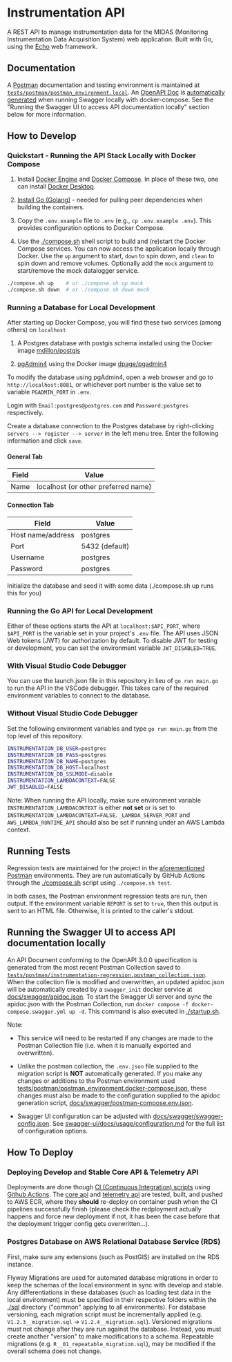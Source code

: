 # Instrumentation API

A REST API to manage instrumentation data for the MIDAS (Monitoring Instrumentation Data Acquisition System) web application. Built with Go, using the [Echo](https://github.com/labstack/echo) web framework.

## Documentation

A [Postman](https://www.postman.com/api-documentation-tool/) documentation and testing environment is maintained at [`tests/postman/postman_environment.local`](./tests/postman/postman_environment.local.json). An [OpenAPI Doc](./docs/swagger/apidoc.json) is [automatically generated](https://github.com/USACE/instrumentation-api/blob/423e257f2a4fead223ec53e39008324e81345eb3/docker-compose.yml#L148) when running Swagger locally with docker-compose. See the "Running the Swagger UI to access API documentation locally" section below for more information.

## How to Develop

### Quickstart - Running the API Stack Locally with Docker Compose

1. Install [Docker Engine](https://docs.docker.com/engine/install/) and [Docker Compose](https://docs.docker.com/compose/install/). In place of these two, one can install [Docker Desktop](https://docs.docker.com/desktop/).

2. [Install Go (Golang)](https://go.dev/doc/install) - needed for pulling peer dependencies when building the containers.

3. Copy the `.env.example` file to `.env` (e.g., `cp .env.example .env`). This provides configuration options to Docker Compose.

4. Use the [./compose.sh](./compose.sh) shell script to build and (re)start the Docker Compose services. You can now access the application locally through Docker. Use the `up` argument to start, `down` to spin down, and `clean` to spin down and remove volumes. Optionally add the `mock` argument to start/remove the mock datalogger service.

```sh
./compose.sh up    # or ./compose.sh up mock
./compose.sh down  # or ./compose.sh down mock
```

### Running a Database for Local Development

After starting up Docker Compose, you will find these two services (among others) on `localhost`

1. A Postgres database with postgis schema installed using the Docker image [mdillon/postgis](https://hub.docker.com/r/mdillon/postgis/)

2. [pgAdmin4](https://www.pgadmin.org/) using the Docker image [dpage/pgadmin4](https://hub.docker.com/r/dpage/pgadmin4/)

To modify the database using pgAdmin4, open a web browser and go to `http://localhost:8081`, or whichever port number is the value set to variable `PGADMIN_PORT` in `.env`.

Login with `Email:postgres@postgres.com` and `Password:postgres` respectively.

Create a database connection to the Postgres database by right-clicking `servers --> register --> server` in the left menu tree. Enter the following information and click `save`.

#### General Tab

| Field | Value                               |
| ----- | ----------------------------------- |
| Name  | localhost (or other preferred name) |

#### Connection Tab

| Field             | Value          |
| ----------------- | -------------- |
| Host name/address | postgres       |
| Port              | 5432 (default) |
| Username          | postgres       |
| Password          | postgres       |

Initialize the database and seed it with some data (./compose.sh up runs this for you)

### Running the Go API for Local Development

Either of these options starts the API at `localhost:$API_PORT`, where `$API_PORT` is the variable set in your project's `.env` file. The API uses JSON Web tokens (JWT) for authorization by default. To disable JWT for testing or development, you can set the environment variable `JWT_DISABLED=TRUE`.

### With Visual Studio Code Debugger

You can use the launch.json file in this repository in lieu of `go run main.go` to run the API in the VSCode debugger. This takes care of the required environment variables to connect to the database.

### Without Visual Studio Code Debugger

Set the following environment variables and type `go run main.go` from the top level of this repository.

```sh
INSTRUMENTATION_DB_USER=postgres
INSTRUMENTATION_DB_PASS=postgres
INSTRUMENTATION_DB_NAME=postgres
INSTRUMENTATION_DB_HOST=localhost
INSTRUMENTATION_DB_SSLMODE=disable
INSTRUMENTATION_LAMBDACONTEXT=FALSE
JWT_DISABLED=FALSE
```

Note: When running the API locally, make sure environment variable `INSTRUMENTATION_LAMBDACONTEXT` is either **not set** or is set to `INSTRUMENTATION_LAMBDACONTEXT=FALSE`. `_LAMBDA_SERVER_PORT` and `AWS_LAMBDA_RUNTIME_API` should also be set if running under an AWS Lambda context.

## Running Tests

Regression tests are maintained for the project in the [aforementioned](#documentation) [Postman](https://www.postman.com/api-documentation-tool/) environments. They are run automatically by GitHub Actions through the [./compose.sh](./compose.sh) script using `./compose.sh test`.

In both cases, the Postman environment regression tests are run, then output. If the environment variable `REPORT` is set to `true`, then this output is sent to an HTML file. Otherwise, it is printed to the caller's stdout.

## Running the Swagger UI to access API documentation locally

An API Document conforming to the OpenAPI 3.0.0 specification is generated from the most recent Postman Collection saved to [`tests/postman/instrumentation-regression.postman_collection.json`](./tests/postman/instrumentation-regression.postman_collection.json). When the collection file is modified and overwritten, an updated apidoc.json will be automatically created by a `swagger_init` docker service at [docs/swagger/apidoc.json](./docs/swagger/apidoc.json). To start the Swagger UI server and sync the apidoc.json with the Postman Collection, run `docker compose -f docker-compose.swagger.yml up -d`. This command is also executed in [./startup.sh](./startup.sh).

Note:

- This service will need to be restarted if any changes are made to the Postman Collection file (i.e. when it is manually exported and overwritten).

- Unlike the postman collection, the `.env.json` file supplied to the migration script is **NOT** automatically generated. If you make any changes or additions to the Postman environment used [tests/postman/postman_environment.docker-compose.json](./tests/postman/postman_environment.docker-compose.json), these changes must also be made to the configuration supplied to the apidoc generation script, [docs/swagger/postman-compose.env.json](./docs/swagger/postman-compose.env.json).

- Swagger UI configuration can be adjusted with [docs/swagger/swagger-config.json](./docs/swagger/swagger-config.json). See [swagger-ui/docs/usage/configuration.md](https://github.com/swagger-api/swagger-ui/blob/0b8de2c1796e67602bcbbc6d35c99cb167acf388/docs/usage/configuration.md) for the full list of configuration options.

## How To Deploy

### Deploying Develop and Stable Core API & Telemetry API

Deployments are done though [CI (Continuous Integration) scripts](./.github) using [Github Actions](https://docs.github.com/en/actions). The [core api](./api) and [telemetry api](./telemetry) are tested, built, and pushed to AWS ECR, where they **should** re-deploy on container push when the CI pipelines successfully finish (please check the redployment actually happens and force new deployment if not, it has been the case before that the deployment trigger config gets overwritten...).

### Postgres Database on AWS Relational Database Service (RDS)

First, make sure any extensions (such as PostGIS) are installed on the RDS instance.

Flyway Migrations are used for automated database migrations in order to keep the schemas of the local environment in sync with develop and stable. Any differentiations in these databases (such as loading test data in the local environment) must be specified in their respective folders within the [./sql](./sql) directory ("common" applying to all environments). For database versioning, each migration script must be incrementally applied (e.g. `V1.2.3__migration.sql` -> `V1.2.4__migration.sql`). Versioned migrations must not change after they are run against the database. Instead, you must create another "version" to make modifications to a schema. Repeatable migrations (e.g. `R__01_repeatable_migration.sql`), may be modified if the overall schema does not change.
